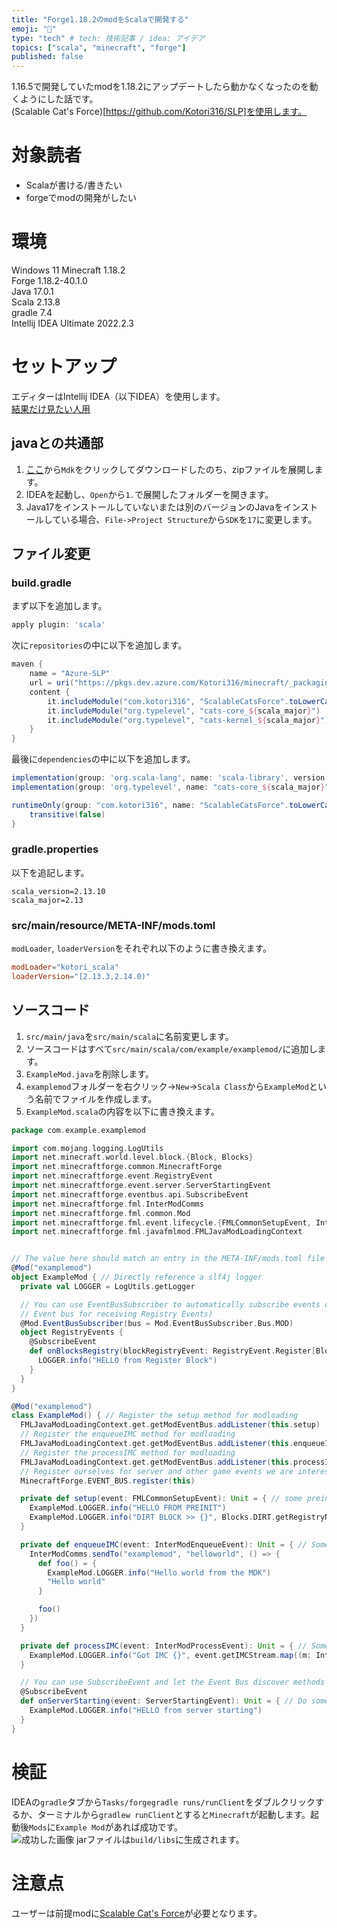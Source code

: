 ```yaml
---
title: "Forge1.18.2のmodをScalaで開発する"
emoji: "🎃"
type: "tech" # tech: 技術記事 / idea: アイデア
topics: ["scala", "minecraft", "forge"]
published: false
---
```

1.16.5で開発していたmodを1.18.2にアップデートしたら動かなくなったのを動くようにした話です。  
(Scalable Cat's Force)[https://github.com/Kotori316/SLP]を使用します。  

# 対象読者
- Scalaが書ける/書きたい
- forgeでmodの開発がしたい

# 環境
Windows 11 
Minecraft 1.18.2  
Forge 1.18.2-40.1.0  
Java 17.0.1  
Scala 2.13.8  
gradle 7.4  
Intellij IDEA Ultimate 2022.2.3  

# セットアップ
エディターはIntellij IDEA（以下IDEA）を使用します。  
[結果だけ見たい人用](https://github.com/yuuki1293/forge1.18.2-scala)  

## javaとの共通部
1. [ここ](https://files.minecraftforge.net/net/minecraftforge/forge/index_1.18.2.html)から`Mdk`をクリックしてダウンロードしたのち、zipファイルを展開します。
2. IDEAを起動し、`Open`から`1.`で展開したフォルダーを開きます。
3. Java17をインストールしていないまたは別のバージョンのJavaをインストールしている場合、`File->Project Structure`から`SDK`を`17`に変更します。

## ファイル変更
### build.gradle
まず以下を追加します。  
```gradle
apply plugin: 'scala'
```
次に`repositories`の中に以下を追加します。  
```gradle
maven {
    name = "Azure-SLP"
    url = uri("https://pkgs.dev.azure.com/Kotori316/minecraft/_packaging/mods/maven/v1")
    content {
        it.includeModule("com.kotori316", "ScalableCatsForce".toLowerCase())
        it.includeModule("org.typelevel", "cats-core_${scala_major}")
        it.includeModule("org.typelevel", "cats-kernel_${scala_major}")
    }
}
```
最後に`dependencies`の中に以下を追加します。  
```gradle
implementation(group: 'org.scala-lang', name: 'scala-library', version: scala_version)
implementation(group: 'org.typelevel', name: "cats-core_${scala_major}", version: '2.8.5-kotori')

runtimeOnly(group: "com.kotori316", name: "ScalableCatsForce".toLowerCase(), version: "2.13.8-build-4", classifier: "with-library") {
    transitive(false)
}
```
### gradle.properties
以下を追記します。  
```properties
scala_version=2.13.10
scala_major=2.13
```
### src/main/resource/META-INF/mods.toml
`modLoader`, `loaderVersion`をそれぞれ以下のように書き換えます。
```toml
modLoader="kotori_scala"
loaderVersion="[2.13.3,2.14.0)"
```
## ソースコード
1. `src/main/java`を`src/main/scala`に名前変更します。
2. ソースコードはすべて`src/main/scala/com/example/examplemod/`に追加します。
3. `ExampleMod.java`を削除します。
4. `examplemod`フォルダーを右クリック→`New`→`Scala Class`から`ExampleMod`という名前でファイルを作成します。
5. `ExampleMod.scala`の内容を以下に書き換えます。
```scala
package com.example.examplemod

import com.mojang.logging.LogUtils
import net.minecraft.world.level.block.{Block, Blocks}
import net.minecraftforge.common.MinecraftForge
import net.minecraftforge.event.RegistryEvent
import net.minecraftforge.event.server.ServerStartingEvent
import net.minecraftforge.eventbus.api.SubscribeEvent
import net.minecraftforge.fml.InterModComms
import net.minecraftforge.fml.common.Mod
import net.minecraftforge.fml.event.lifecycle.{FMLCommonSetupEvent, InterModEnqueueEvent, InterModProcessEvent}
import net.minecraftforge.fml.javafmlmod.FMLJavaModLoadingContext


// The value here should match an entry in the META-INF/mods.toml file
@Mod("examplemod")
object ExampleMod { // Directly reference a slf4j logger
  private val LOGGER = LogUtils.getLogger

  // You can use EventBusSubscriber to automatically subscribe events on the contained class (this is subscribing to the MOD
  // Event bus for receiving Registry Events)
  @Mod.EventBusSubscriber(bus = Mod.EventBusSubscriber.Bus.MOD)
  object RegistryEvents {
    @SubscribeEvent
    def onBlocksRegistry(blockRegistryEvent: RegistryEvent.Register[Block]): Unit = { // Register a new block here
      LOGGER.info("HELLO from Register Block")
    }
  }
}

@Mod("examplemod")
class ExampleMod() { // Register the setup method for modloading
  FMLJavaModLoadingContext.get.getModEventBus.addListener(this.setup)
  // Register the enqueueIMC method for modloading
  FMLJavaModLoadingContext.get.getModEventBus.addListener(this.enqueueIMC)
  // Register the processIMC method for modloading
  FMLJavaModLoadingContext.get.getModEventBus.addListener(this.processIMC)
  // Register ourselves for server and other game events we are interested in
  MinecraftForge.EVENT_BUS.register(this)

  private def setup(event: FMLCommonSetupEvent): Unit = { // some preinit code
    ExampleMod.LOGGER.info("HELLO FROM PREINIT")
    ExampleMod.LOGGER.info("DIRT BLOCK >> {}", Blocks.DIRT.getRegistryName)
  }

  private def enqueueIMC(event: InterModEnqueueEvent): Unit = { // Some example code to dispatch IMC to another mod
    InterModComms.sendTo("examplemod", "helloworld", () => {
      def foo() = {
        ExampleMod.LOGGER.info("Hello world from the MDK")
        "Hello world"
      }

      foo()
    })
  }

  private def processIMC(event: InterModProcessEvent): Unit = { // Some example code to receive and process InterModComms from other mods
    ExampleMod.LOGGER.info("Got IMC {}", event.getIMCStream.map((m: InterModComms.IMCMessage) => m.messageSupplier.get).toList)
  }

  // You can use SubscribeEvent and let the Event Bus discover methods to call
  @SubscribeEvent
  def onServerStarting(event: ServerStartingEvent): Unit = { // Do something when the server starts
    ExampleMod.LOGGER.info("HELLO from server starting")
  }
}
```

# 検証
IDEAの`gradle`タブから`Tasks/forgegradle runs/runClient`をダブルクリックするか、ターミナルから`gradlew runClient`とすると`Minecraft`が起動します。起動後`Mods`に`Example Mod`があれば成功です。  
![成功した画像](https://user-images.githubusercontent.com/71992891/201347389-fae24659-7b07-461c-8a80-32ae1cde7aa3.png)
jarファイルは`build/libs`に生成されます。

# 注意点
ユーザーは前提modに[Scalable Cat's Force](https://www.curseforge.com/minecraft/mc-mods/scalable-cats-force)が必要となります。